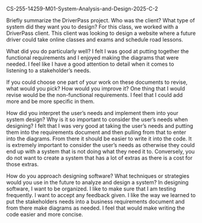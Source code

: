 CS-255-14259-M01-System-Analysis-and-Design-2025-C-2

Briefly summarize the DriverPass project. Who was the client? What type of system did they want you to design?
  For this class, we worked with a DriverPass client.  This client was looking to design a website where a future driver could take online classes and exams and schedule road lessons.

What did you do particularly well?
  I felt I was good at putting together the functional requirements and I enjoyed making the diagrams that were needed.  I feel like I have a good attention to detail when it comes to listening to a stakeholder’s needs.

If you could choose one part of your work on these documents to revise, what would you pick? How would you improve it?
  One thing that I would revise would be the non-functional requirements.  I feel that I could add more and be more specific in them.

How did you interpret the user’s needs and implement them into your system design? Why is it so important to consider the user’s needs when designing?
  I felt that I was very good at taking the user’s needs and putting them into the requirements document and then pulling from that to enter into the diagrams.  From there it should be easier to write it into the code.  It is extremely important to consider the user’s needs as otherwise they could end up with a system that is not doing what they need it to.  Conversely, you do not want to create a system that has a lot of extras as there is a cost for those extras.

How do you approach designing software? What techniques or strategies would you use in the future to analyze and design a system?
  In designing software, I want to be organized.  I like to make sure that I am testing frequently.  I want to accept any feedback given.  I like the way we learned to put the stakeholders needs into a business requirements document and from there make diagrams as needed.  I feel that would make writing the code easier and more concise.
